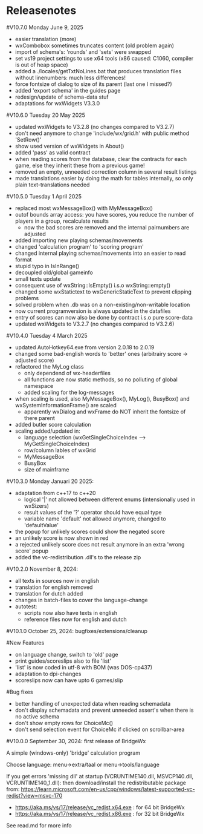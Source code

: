 # Releasenotes
#V10.7.0  Monday June 9, 2025
 - easier translation (more)
 - wxCombobox sometimes truncates content (old problem again)
 - import of schema's: 'rounds' and 'sets' were swapped
 - set vs19 project settings to use x64 tools (x86 caused: C1060, compiler is out of heap space)
 - added a ./locales/getTxtNoLines.bat that produces translation files without linenumbers: much less differences!
 - force fontsize of dialog to size of its parent (last one I missed?)
 - added 'export schema' in the guides page
 - redesign/update of schema-data stuf
 - adaptations for wxWidgets V3.3.0


#V10.6.0  Tuesday 20 May 2025
 - updated wxWidgets to V3.2.8 (no changes compared to V3.2.7)
 - don't need anymore to change 'include/wx/grid.h' with public method 'SetRow()'
 - show used version of wxWidgets in About()
 - added 'pass' as valid contract
 - when reading scores from the database, clear the contracts for each game, else they inherit these from a previous game!
 - removed an empty, unneeded correction column in several result listings
 - made translations easier by doing the math for tables internally, so only plain text-translations needed

#V10.5.0  Tuesday 1 April 2025
 - replaced most wxMessageBox() with MyMessageBox()
 - outof bounds array access: you have scores, you reduce the number of players in a group, recalculate results
   - now the bad scores are removed and the internal pairnumbers are adjusted
 - added importing new playing schemas/movements
 - changed 'calculation program' to 'scoring program'
 - changed internal playing schemas/movements into an easier to read format
 - stupid typo in IsInRange()
 - decoupled old/global gameinfo
 - small texts update
 - consequent use of wxString::IsEmpty() i.s.o wxString::empty()
 - changed some wxStatictext to wxGenericStaticText to prevent clipping problems
 - solved problem when .db was on a non-existing/non-writable location
 - now current programversion is always updated in the datafiles
 - entry of scores can now also be done by contract i.s.o pure score-data
 - updated wxWidgets to V3.2.7 (no changes compared to V3.2.6)

#V10.4.0 Tuesday 4 March 2025
 - updated AutoHotkey64.exe from version 2.0.18 to 2.0.19
 - changed some bad-english words to 'better' ones (arbitrairy score -> adjusted score)
 - refactored the MyLog class
   - only dependend of wx-headerfiles
   - all functions are now static methods, so no polluting of global namespace
   - added scaling for the log-messages
 - when scaling is used, also MyMessageBox(), MyLog(), BusyBox() and wxSystemInformationFrame() are scaled
   - apparently wxDialog and wxFrame do NOT inherit the fontsize of there parent
 - added butler score calculation
 - scaling added/updated in:
   - language selection (wxGetSingleChoiceIndex --> MyGetSingleChoiceIndex)
   - row/column lables of wxGrid
   - MyMessageBox
   - BusyBox
   - size of mainframe

#V10.3.0  Monday Januari 20 2025:
 - adaptation from c++17 to c++20
   - logical '|' not allowed between different enums (intensionally used in wxSizers)
   - result values of the '?' operator should have equal type
   - variable name 'default' not allowed anymore, changed to 'defaultValue'
 - the popup for unlikely scores could show the negated score
 - an unlikely score is now shown in red
 - a rejected unlikely score does not result anymore in an extra 'wrong score' popup
 - added the vc-redistribution .dll's to the release zip

#V10.2.0  November 8, 2024:
- all texts in sources now in english
- translation for english removed
- translation for dutch added
- changes in batch-files to cover the language-change
- autotest:
  - scripts now also have texts in english
  - reference files now for english and dutch

#V10.1.0  October 25, 2024: bugfixes/extensions/cleanup

#New Features
- on language change, switch to 'old' page
- print guides/scoreslips also to file 'list'
- 'list' is now coded in utf-8 with BOM (was DOS-cp437)
- adaptation to dpi-changes
- scoreslips now can have upto 6 games/slip

#Bug fixes
- better handling of unexpected data when reading schemadata
- don't display schemadata and prevent unneeded assert's when there is no active schema
- don't show empty rows for ChoiceMc()
- don't send selection event for ChoiceMc if clicked on scrollbar-area 


#V10.0.0  September 30, 2024: first release of BridgeWx

A simple (windows-only) 'bridge' calculation program

Choose language: menu->extra/taal or menu->tools/language

If you get errors 'missing dll' at startup (VCRUNTIME140.dll, MSVCP140.dll, VCRUNTIME140_1.dll): then download/install the redistributable package from: https://learn.microsoft.com/en-us/cpp/windows/latest-supported-vc-redist?view=msvc-170

 - https://aka.ms/vs/17/release/vc_redist.x64.exe   : for 64 bit BridgeWx
 - https://aka.ms/vs/17/release/vc_redist.x86.exe   : for 32 bit BridgeWx

See read.md for more info
